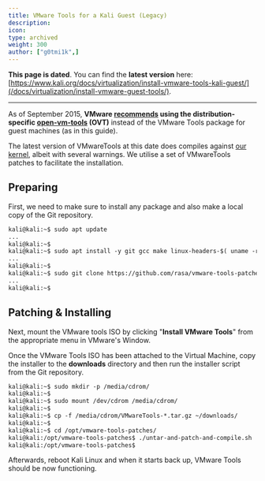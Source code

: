 ```yaml
---
title: VMware Tools for a Kali Guest (Legacy)
description:
icon:
type: archived
weight: 300
author: ["g0tmi1k",]
---
```


**This page is dated**. You can find the **latest version** here: [https://www.kali.org/docs/virtualization/install-vmware-tools-kali-guest/](/docs/virtualization/install-vmware-guest-tools/).

- - -

As of September 2015, **VMware [recommends](https://blogs.vmware.com/vsphere/2015/09/open-vm-tools-ovt-the-future-of-vmware-tools-for-linux.html) using the distribution-specific [open-vm-tools](https://packages.debian.org/testing/open-vm-tools) (OVT)** instead of the VMware Tools package for guest machines (as in this guide).

The latest version of VMwareTools at this date does compiles against [our kernel](https://pkg.kali.org/pkg/linux), albeit with several warnings. We utilise a set of VMwareTools patches to facilitate the installation.

## Preparing

First, we need to make sure to install any package and also make a local copy of the Git repository.

```markdown
kali@kali:~$ sudo apt update
...
kali@kali:~$
kali@kali:~$ sudo apt install -y git gcc make linux-headers-$( uname -r )
...
kali@kali:~$
kali@kali:~$ sudo git clone https://github.com/rasa/vmware-tools-patches.git /opt/vmware-tools-patches/
...
kali@kali:~$
```

## Patching & Installing

Next, mount the VMware tools ISO by clicking "**Install VMware Tools**" from the appropriate menu in VMware's Window.

Once the VMware Tools ISO has been attached to the Virtual Machine, copy the installer to the **downloads** directory and then run the installer script from the Git repository.

```markdown
kali@kali:~$ sudo mkdir -p /media/cdrom/
kali@kali:~$
kali@kali:~$ sudo mount /dev/cdrom /media/cdrom/
kali@kali:~$
kali@kali:~$ cp -f /media/cdrom/VMwareTools-*.tar.gz ~/downloads/
kali@kali:~$
kali@kali:~$ cd /opt/vmware-tools-patches/
kali@kali:/opt/vmware-tools-patches$ ./untar-and-patch-and-compile.sh
kali@kali:/opt/vmware-tools-patches$
```

Afterwards, reboot Kali Linux and when it starts back up, VMware Tools should be now functioning.

